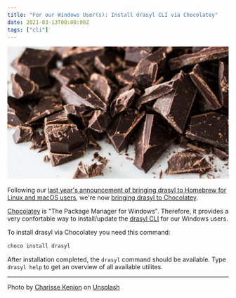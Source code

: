 ```yaml
---
title: "For our Windows User(s): Install drasyl CLI via Chocolatey"
date: 2021-03-13T00:00:00Z
tags: ["cli"]
---
```


![chopped chocolate photo](/img/charisse-kenion-tWe8ib-cnXY-unsplash.jpg)

Following our [last year's announcement of bringing drasyl to Homebrew for Linux and macOS users](/blog/homebrew/), we're now [bringing drasyl to Chocolatey](https://community.chocolatey.org/packages/drasyl).

[Chocolatey](https://chocolatey.org/) is "The Package Manager for Windows".
Therefore, it provides a very confortable way to install/update the [drasyl CLI](https://docs.drasyl.org/cli/) for our Windows users.

<!--more-->

To install drasyl via Chocolatey you need this command:
```bash
choco install drasyl
```

After installation completed, the `drasyl` command should be available.
Type `drasyl help` to get an overview of all available utilites.

---

Photo by [Charisse Kenion](https://unsplash.com/@charissek) on [Unsplash](https://unsplash.com/)